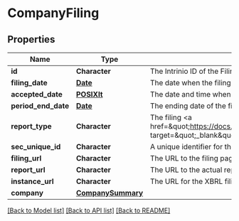 # CompanyFiling

[//]: # (CLASS:IntrinioSDK::CompanyFiling)

[//]: # (KIND:object)

## Properties

[//]: # (START_DEFINITION)

Name | Type | Description
------------ | ------------- | -------------
**id** | **Character** | The Intrinio ID of the Filing &nbsp;
**filing_date** | [**Date**](Date.md) | The date when the filing was submitted to the SEC by the company &nbsp;
**accepted_date** | [**POSIXlt**](POSIXlt.md) | The date and time when the filing was accepted by SEC &nbsp;
**period_end_date** | [**Date**](Date.md) | The ending date of the fiscal period for the filing &nbsp;
**report_type** | **Character** | The filing &lt;a href&#x3D;\&quot;https://docs.intrinio.com/documentation/sec_filing_report_types\&quot; target&#x3D;\&quot;_blank\&quot;&gt;report type&lt;/a&gt; &nbsp;
**sec_unique_id** | **Character** | A unique identifier for the filing provided by the SEC &nbsp;
**filing_url** | **Character** | The URL to the filing page on the SEC site &nbsp;
**report_url** | **Character** | The URL to the actual report on the SEC site &nbsp;
**instance_url** | **Character** | The URL for the XBRL filing for the report &nbsp;
**company** | [**CompanySummary**](CompanySummary.md) |  &nbsp;

[//]: # (END_DEFINITION)


[//]: # (CONTAINED_CLASS:IntrinioSDK::Date)


[//]: # (CONTAINED_CLASS:IntrinioSDK::POSIXlt)


[//]: # (CONTAINED_CLASS:IntrinioSDK::Date)


[//]: # (CONTAINED_CLASS:IntrinioSDK::CompanySummary)


[[Back to Model list]](../README.md#documentation-for-models) [[Back to API list]](../README.md#documentation-for-api-endpoints) [[Back to README]](../README.md)


